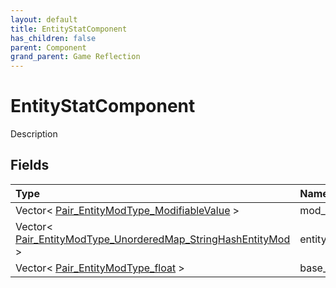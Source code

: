 ```yaml
---
layout: default
title: EntityStatComponent
has_children: false
parent: Component
grand_parent: Game Reflection
---
```

# EntityStatComponent
Description 

## Fields

| Type | Name |
|:----------|:--------------|
| Vector< [Pair_EntityModType_ModifiableValue](/riftbreaker-wiki/docs/game-reflection/classes/pair__entity_mod_type__modifiable_value/) > | mod_stats |
| Vector< [Pair_EntityModType_UnorderedMap_StringHashEntityMod](/riftbreaker-wiki/docs/game-reflection/classes/pair__entity_mod_type__unordered_map__string_hash_entity_mod/) > | entity_mods |
| Vector< [Pair_EntityModType_float](/riftbreaker-wiki/docs/game-reflection/classes/pair__entity_mod_type_float/) > | base_stats |


